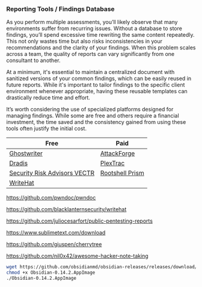 ### Reporting Tools / Findings Database

As you perform multiple assessments, you’ll likely observe that many environments suffer from recurring issues. Without a database to store findings, you’ll spend excessive time rewriting the same content repeatedly. This not only wastes time but also risks inconsistencies in your recommendations and the clarity of your findings. When this problem scales across a team, the quality of reports can vary significantly from one consultant to another.

At a minimum, it's essential to maintain a centralized document with sanitized versions of your common findings, which can be easily reused in future reports. While it's important to tailor findings to the specific client environment whenever appropriate, having these reusable templates can drastically reduce time and effort.

It’s worth considering the use of specialized platforms designed for managing findings. While some are free and others require a financial investment, the time saved and the consistency gained from using these tools often justify the initial cost.

  
| **Free**                                                                      | **Paid**                                                        |
| ----------------------------------------------------------------------------- | --------------------------------------------------------------- |
| [Ghostwriter](https://github.com/GhostManager/Ghostwriter)                    | [AttackForge](https://attackforge.com/)                         |
| [Dradis](https://dradisframework.com/ce/)                                     | [PlexTrac](https://plextrac.com/)                               |
| [Security Risk Advisors VECTR](https://github.com/SecurityRiskAdvisors/VECTR) | [Rootshell Prism](https://www.rootshellsecurity.net/why-prism/) |
| [WriteHat](https://github.com/blacklanternsecurity/writehat)                  |                                                                 |

https://github.com/pwndoc/pwndoc

https://github.com/blacklanternsecurity/writehat

https://github.com/juliocesarfort/public-pentesting-reports

https://www.sublimetext.com/download

https://github.com/giuspen/cherrytree

https://github.com/nil0x42/awesome-hacker-note-taking

```bash
wget https://github.com/obsidianmd/obsidian-releases/releases/download/v0.14.2/Obsidian-0.14.2.AppImage
chmod +x Obsidian-0.14.2.AppImage
./Obsidian-0.14.2.AppImage
```